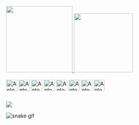 <div style="display: flex;">
  <a href="https://github.com/AntonioSimeao">
    <img height="180em" src="https://github-readme-stats.vercel.app/api?username=AntonioSimeao&show_icons=true&theme=dark">
    <img height="160em" src="https://github-readme-stats.vercel.app/api/top-langs/?username=AntonioSimeao&layout=compact&langs_count=16&theme=dark">
</div>

<div style="display: inline-block;"><br>
  <img align="center" height="30" alt="Antonio-HTML" src="https://cdn.jsdelivr.net/gh/devicons/devicon/icons/html5/html5-plain.svg">
  <img align="center" height="30" alt="Antonio-CSS" src="https://cdn.jsdelivr.net/gh/devicons/devicon/icons/css3/css3-plain.svg">
  <img align="center" height="30" alt="Antonio-JS" src="https://cdn.jsdelivr.net/gh/devicons/devicon/icons/javascript/javascript-plain.svg">
  <img align="center" height="30" alt="Antonio-TS" src="https://cdn.jsdelivr.net/gh/devicons/devicon/icons/typescript/typescript-plain.svg">
  <img align="center" height="30" alt="Antonio-React" src="https://cdn.jsdelivr.net/gh/devicons/devicon/icons/react/react-original.svg">
  <img align="center" height="30" alt="Antonio-Redux" src="https://cdn.jsdelivr.net/gh/devicons/devicon/icons/redux/redux-original.svg">
  <img align="center" height="30" alt="Antonio-Nodejs" src="https://cdn.jsdelivr.net/gh/devicons/devicon/icons/nodejs/nodejs-plain.svg">
  <img align="center" height="30" alt="Antonio-MongoDB" src="https://cdn.jsdelivr.net/gh/devicons/devicon/icons/mongodb/mongodb-plain.svg">
</div>

  ##
  
<div>
  <a href="https://www.linkedin.com/in/antonio-sime%C3%A3o-278235191/" target="_blank"><img src="https://img.shields.io/badge/LinkedIn-0077B5?style=for-the-badge&logo=linkedin&logoColor=white" target="_blank"></a>
</div>

  ![snake gif](https://github.com/AntonioSimeao/AntonioSimeao/blob/output/github-contribution-grid-snake.svg)
